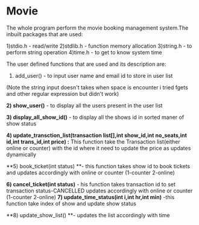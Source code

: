 # Movie

The whole program perform the movie booking management system.The inbuilt packages that are used:

1)stdio.h - read/write
2)stdlib.h - function memory allocation
3)string.h - to perform string operation
4)time.h - to get to know system time


The user defined functions that are used and its description are:

1) add_user() - to input user name and email id to store in user list

(Note the string input doesn't takes when space is encounter i tried fgets and other regular expression but didn't work)

**2) show_user()** - to display all the users present in the user list

**3) display_all_show_id()** - to display all the shows id in sorted maner of show status

**4) update_transction_list(transaction list[],int show_id,int no_seats,int id,int trans_id,int price) :**
    This function take the Transaction list(either online or counter) with the id where it need to update the price as updates dynamically

**5) book_ticket(int status) **- this function takes show id to book tickets and updates accordingly with online or counter
    (1-counter  2-online)

**6) cancel_ticket(int status)** - his function takes transaction id to set transaction status-CANCELLED updates accordingly with online or counter
    (1-counter  2-online)
**7) update_time_status(int i,int hr,int min)** -this function take index of show and update show status


**8) update_show_list() **- updates the list accordingly with time

